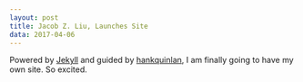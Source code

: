 ```yaml
---
layout: post
title: Jacob Z. Liu, Launches Site
data: 2017-04-06
---
```


Powered by [Jekyll](http://jekyllrb.com) and guided by [hankquinlan](http://jmcglone.com/guides/github-pages/), I am finally going
to have my own site. So excited.
